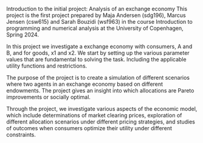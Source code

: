Introduction to the initial project: Analysis of an exchange economy
This project is the first project prepared by Maja Andersen (sdg196), Marcus Jensen (csw615) and Sarah Bouzidi (wsf963) in the course Introduction to programming and numerical analysis at the University of Copenhagen, Spring 2024.

In this project we investigate a exchange economy with consumers, A and B, and for goods, x1 and x2. We start by setting up the various parameter values that are fundamental to solving the task. Including the applicable utility functions and restrictions.

The purpose of the project is to create a simulation of different scenarios where two agents in an exchange economy based on different endowments. The project gives an insight into which allocations are Pareto improvements or socially optimal.

Through the project, we investigate various aspects of the economic model, which include determinations of market clearing prices, exploration of different allocation scenarios under different pricing strategies, and studies of outcomes when consumers optimize their utility under different constraints.